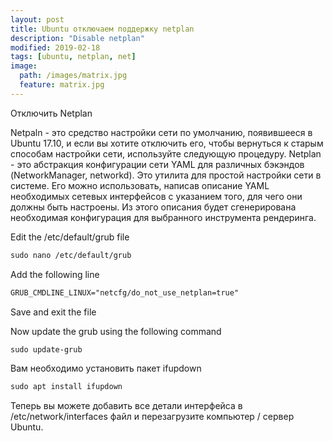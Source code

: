 ```yaml
---
layout: post
title: Ubuntu отключаем поддержку netplan
description: "Disable netplan"
modified: 2019-02-18
tags: [ubuntu, netplan, net]
image:
  path: /images/matrix.jpg
  feature: matrix.jpg
---
```


Отключить Netplan 

Netpaln - это средство настройки сети по умолчанию, появившееся в Ubuntu 17.10,
 и если вы хотите отключить его, чтобы вернуться к старым способам настройки сети, 
используйте следующую процедуру. Netplan - это абстракция конфигурации сети YAML 
для различных бэкэндов (NetworkManager, networkd). Это утилита для простой настройки 
сети в системе. Его можно использовать, написав описание YAML необходимых сетевых 
интерфейсов с указанием того, для чего они должны быть настроены. Из этого описания 
будет сгенерирована необходимая конфигурация для выбранного инструмента рендеринга.



Edit the /etc/default/grub file
```css
sudo nano /etc/default/grub
```

Add the following line

```css
GRUB_CMDLINE_LINUX="netcfg/do_not_use_netplan=true"
```

Save and exit the file

Now update the grub using the following command

```css
sudo update-grub
```

Вам необходимо установить пакет ifupdown

```css
sudo apt install ifupdown
```

Теперь вы можете добавить все детали интерфейса в /etc/network/interfaces 
файл и перезагрузите компьютер / сервер Ubuntu.

